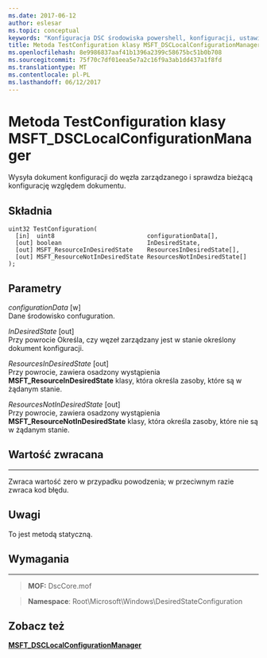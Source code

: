 ```yaml
---
ms.date: 2017-06-12
author: eslesar
ms.topic: conceptual
keywords: "Konfiguracja DSC środowiska powershell, konfiguracji, ustawienia"
title: Metoda TestConfiguration klasy MSFT_DSCLocalConfigurationManager
ms.openlocfilehash: 8e9986837aaf41b1396a2399c58675bc51b0b708
ms.sourcegitcommit: 75f70c7df01eea5e7a2c16f9a3ab1dd437a1f8fd
ms.translationtype: MT
ms.contentlocale: pl-PL
ms.lasthandoff: 06/12/2017
---
```

# <a name="testconfiguration-method-of-the-msftdsclocalconfigurationmanager-class"></a>Metoda TestConfiguration klasy MSFT_DSCLocalConfigurationManager

Wysyła dokument konfiguracji do węzła zarządzanego i sprawdza bieżącą konfigurację względem dokumentu.

<a name="syntax"></a>Składnia
------

```mof
uint32 TestConfiguration(
  [in]  uint8                          configurationData[],
  [out] boolean                        InDesiredState,
  [out] MSFT_ResourceInDesiredState    ResourcesInDesiredState[],
  [out] MSFT_ResourceNotInDesiredState ResourcesNotInDesiredState[]
);
```

<a name="parameters"></a>Parametry
----------

*configurationData* \[w\]  
Dane środowisko confuguration.

*InDesiredState* \[out\]  
Przy powrocie Określa, czy węzeł zarządzany jest w stanie określony dokument konfiguracji.

*ResourcesInDesiredState* \[out\]  
Przy powrocie, zawiera osadzony wystąpienia **MSFT_ResourceInDesiredState** klasy, która określa zasoby, które są w żądanym stanie.

*ResourcesNotInDesiredState* \[out\]  
Przy powrocie, zawiera osadzony wystąpienia **MSFT_ResourceNotInDesiredState** klasy, która określa zasoby, które nie są w żądanym stanie.

## <a name="return-value"></a>Wartość zwracana
------------

Zwraca wartość zero w przypadku powodzenia; w przeciwnym razie zwraca kod błędu.

## <a name="remarks"></a>Uwagi

To jest metodą statyczną.

## <a name="requirements"></a>Wymagania
------------
>**MOF:** DscCore.mof

>**Namespace**: Root\Microsoft\Windows\DesiredStateConfiguration


## <a name="see-also"></a>Zobacz też


[**MSFT_DSCLocalConfigurationManager**](msft-dsclocalconfigurationmanager.md)


 

 




